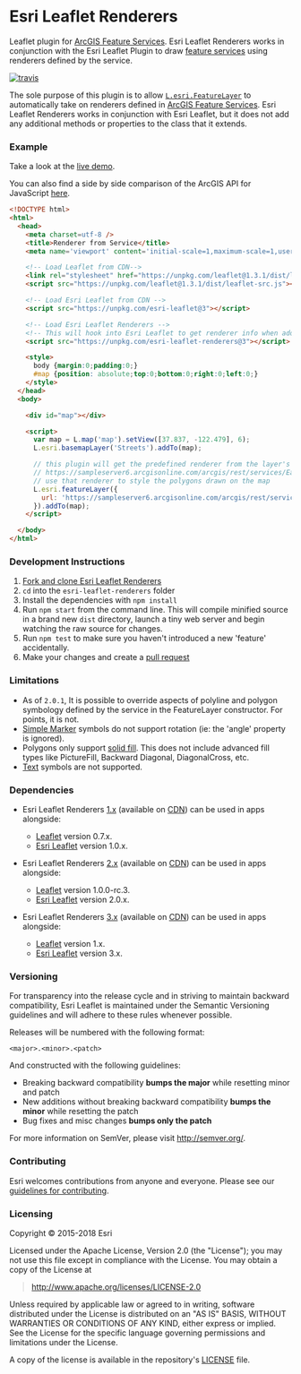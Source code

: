 # Esri Leaflet Renderers

Leaflet plugin for [ArcGIS Feature Services](http://developers.arcgis.com). Esri Leaflet Renderers works in conjunction with the Esri Leaflet Plugin to draw [feature services](https://developers.arcgis.com/esri-leaflet/samples/simple-feature-layer/) using renderers defined by the service.

[![travis](https://img.shields.io/travis/Esri/Leaflet.shapeMarkers/master.svg?style=flat-square)](https://travis-ci.org/Esri/Leaflet.shapeMarkers)

The sole purpose of this plugin is to allow [`L.esri.FeatureLayer`](https://developers.arcgis.com/esri-leaflet/api-reference/layers/feature-layer/) to automatically take on renderers defined in [ArcGIS Feature Services](https://developers.arcgis.com/en/features/cloud-storage/). Esri Leaflet Renderers works in conjunction with Esri Leaflet, but it does not add any additional methods or properties to the class that it extends.

### Example
Take a look at the [live demo](https://developers.arcgis.com/esri-leaflet/samples/renderers-plugin/).

You can also find a side by side comparison of the ArcGIS API for JavaScript [here](https://esri.github.io/esri-leaflet-renderers/spec/comparisons.html).

```html
<!DOCTYPE html>
<html>
  <head>
    <meta charset=utf-8 />
    <title>Renderer from Service</title>
    <meta name='viewport' content='initial-scale=1,maximum-scale=1,user-scalable=no' />

    <!-- Load Leaflet from CDN-->
    <link rel="stylesheet" href="https://unpkg.com/leaflet@1.3.1/dist/leaflet.css" />
    <script src="https://unpkg.com/leaflet@1.3.1/dist/leaflet-src.js"></script>

    <!-- Load Esri Leaflet from CDN -->
    <script src="https://unpkg.com/esri-leaflet@3"></script>

    <!-- Load Esri Leaflet Renderers -->
    <!-- This will hook into Esri Leaflet to get renderer info when adding a feature layer -->
    <script src="https://unpkg.com/esri-leaflet-renderers@3"></script>

    <style>
      body {margin:0;padding:0;}
      #map {position: absolute;top:0;bottom:0;right:0;left:0;}
    </style>
  </head>
  <body>

    <div id="map"></div>

    <script>
      var map = L.map('map').setView([37.837, -122.479], 6);
      L.esri.basemapLayer('Streets').addTo(map);

      // this plugin will get the predefined renderer from the layer's drawing info at:
      // https://sampleserver6.arcgisonline.com/arcgis/rest/services/Earthquakes_Since1970/MapServer/0
      // use that renderer to style the polygons drawn on the map
      L.esri.featureLayer({
        url: 'https://sampleserver6.arcgisonline.com/arcgis/rest/services/Earthquakes_Since1970/MapServer/0'
      }).addTo(map);
    </script>

  </body>
</html>
```

### Development Instructions

1. [Fork and clone Esri Leaflet Renderers](https://help.github.com/articles/fork-a-repo)
2. `cd` into the `esri-leaflet-renderers` folder
3. Install the dependencies with `npm install`
4. Run `npm start` from the command line. This will compile minified source in a brand new `dist` directory, launch a tiny web server and begin watching the raw source for changes.
5. Run `npm test` to make sure you haven't introduced a new 'feature' accidentally.
6. Make your changes and create a [pull request](https://help.github.com/articles/creating-a-pull-request)

### Limitations

* As of `2.0.1`, It is possible to override aspects of polyline and polygon symbology defined by the service in the FeatureLayer constructor.  For points, it is not.
* [Simple Marker](http://resources.arcgis.com/en/help/arcgis-rest-api/02r3/02r3000000n5000000.htm#GUID-C8D40B32-5F4B-45EB-8048-6D5A8763E13B) symbols do not support rotation (ie: the 'angle' property is ignored).
* Polygons only support [solid fill](http://resources.arcgis.com/en/help/arcgis-rest-api/02r3/02r3000000n5000000.htm#GUID-517D9B3F-DF13-4E79-9B58-A0D24C5E4994).  This does not include advanced fill types like PictureFill, Backward Diagonal, DiagonalCross, etc.
* [Text](http://resources.arcgis.com/en/help/arcgis-rest-api/02r3/02r3000000n5000000.htm#ESRI_SECTION1_94E8CE0A9F614ABC8BEDDBCB0E9DC53A) symbols are not supported.

### Dependencies

* Esri Leaflet Renderers [1.x](https://github.com/Esri/esri-leaflet-renderers/releases/tag/v1.0.0) (available on [CDN](https://unpkg.com/esri-leaflet-renderers@1/dist/esri-leaflet-renderers.js)) can be used in apps alongside:
  *  [Leaflet](http://leafletjs.com) version 0.7.x.
  *  [Esri Leaflet](https://developers.arcgis.com/esri-leaflet/) version 1.0.x.

* Esri Leaflet Renderers [2.x](https://github.com/Esri/esri-leaflet-renderers/releases/tag/v2.0.4) (available on [CDN](https://unpkg.com/esri-leaflet-renderers@2/dist/esri-leaflet-renderers.js)) can be used in apps alongside:
  *  [Leaflet](http://leafletjs.com) version 1.0.0-rc.3.
  *  [Esri Leaflet](https://developers.arcgis.com/esri-leaflet/) version 2.0.x.

* Esri Leaflet Renderers [3.x](https://github.com/Esri/esri-leaflet-renderers/releases/tag/v3.0.0) (available on [CDN](https://unpkg.com/esri-leaflet-renderers@3/dist/esri-leaflet-renderers.js)) can be used in apps alongside:
  *  [Leaflet](http://leafletjs.com) version 1.x.
  *  [Esri Leaflet](https://developers.arcgis.com/esri-leaflet/) version 3.x.

### Versioning

For transparency into the release cycle and in striving to maintain backward compatibility, Esri Leaflet is maintained under the Semantic Versioning guidelines and will adhere to these rules whenever possible.

Releases will be numbered with the following format:

`<major>.<minor>.<patch>`

And constructed with the following guidelines:

* Breaking backward compatibility **bumps the major** while resetting minor and patch
* New additions without breaking backward compatibility **bumps the minor** while resetting the patch
* Bug fixes and misc changes **bumps only the patch**

For more information on SemVer, please visit <http://semver.org/>.

### Contributing

Esri welcomes contributions from anyone and everyone. Please see our [guidelines for contributing](https://github.com/Esri/esri-leaflet-renderers/blob/master/CONTRIBUTING.md).

### Licensing
Copyright &copy; 2015-2018 Esri

Licensed under the Apache License, Version 2.0 (the "License");
you may not use this file except in compliance with the License.
You may obtain a copy of the License at

> http://www.apache.org/licenses/LICENSE-2.0

Unless required by applicable law or agreed to in writing, software
distributed under the License is distributed on an "AS IS" BASIS,
WITHOUT WARRANTIES OR CONDITIONS OF ANY KIND, either express or implied.
See the License for the specific language governing permissions and
limitations under the License.

A copy of the license is available in the repository's [LICENSE]( https://raw.github.com/Esri/esri-leaflet/master/LICENSE) file.
